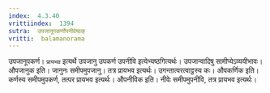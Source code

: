 ```yaml
---
index:  4.3.40
vrittiindex:  1394
sutra:  उपजानूपकर्णोपनीवेष्ठक्
vritti:  balamanorama 
---
```


उपजानूपकर्ण। `प्रायभव` इत्यर्थे उपजानु उपकर्ण उपनीवि इत्येभ्यष्ठगित्यर्थः। उपजान्वादिषु सामीप्येऽव्ययीभावः। औपजानुक इति। जानुनः समीपमुपजानु। तत्र प्रायभव इत्यर्थः। उगन्तात्परत्वाट्ठस्य कः। औपकर्णिक इति। कर्णस्य समीपमुपकर्ण, तत्पर प्रायभव इत्यर्थः। औपनीविक इति। नीवेः समीपमुपनीवि, तत्र प्रायभव इत्यर्थः। 

